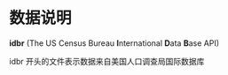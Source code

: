 # 数据说明

**idbr** (The US Census Bureau **I**nternational **D**ata **B**ase API)

idbr 开头的文件表示数据来自美国人口调查局国际数据库


